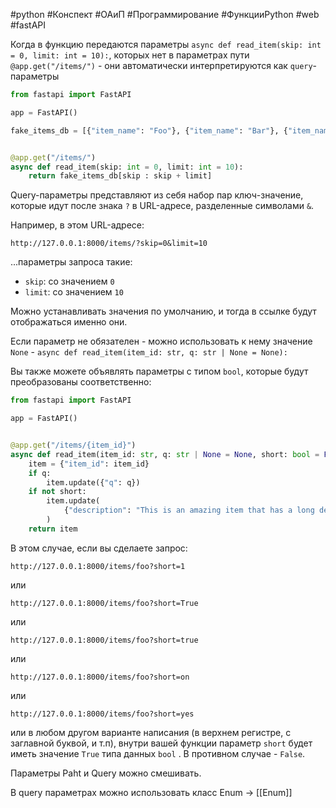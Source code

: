 #python #Конспект #ОАиП #Программирование #ФункцииPython #web #fastAPI 

Когда в функцию передаются параметры 
`async def read_item(skip: int = 0, limit: int = 10):`, которых нет в параметрах пути `@app.get("/items/")` - они автоматически интерпретируются как `query`-параметры

```python
from fastapi import FastAPI

app = FastAPI()

fake_items_db = [{"item_name": "Foo"}, {"item_name": "Bar"}, {"item_name": "Baz"}]


@app.get("/items/")
async def read_item(skip: int = 0, limit: int = 10):
    return fake_items_db[skip : skip + limit]
```

Query-параметры представляют из себя набор пар ключ-значение, которые идут после знака `?` в URL-адресе, разделенные символами `&`.

Например, в этом URL-адресе:

```
http://127.0.0.1:8000/items/?skip=0&limit=10
```
...параметры запроса такие:

- `skip`: со значением `0`
- `limit`: со значением `10`


Можно устанавливать значения по умолчанию, и тогда в ссылке будут отображаться именно они.

Если параметр не обязателен - можно использовать к нему значение `None` - `async def read_item(item_id: str, q: str | None = None):`

Вы также можете объявлять параметры с типом `bool`, которые будут преобразованы соответственно:

```python
from fastapi import FastAPI

app = FastAPI()


@app.get("/items/{item_id}")
async def read_item(item_id: str, q: str | None = None, short: bool = False):
    item = {"item_id": item_id}
    if q:
        item.update({"q": q})
    if not short:
        item.update(
            {"description": "This is an amazing item that has a long description"}
        )
    return item
```


В этом случае, если вы сделаете запрос:

```
http://127.0.0.1:8000/items/foo?short=1
```

или

```
http://127.0.0.1:8000/items/foo?short=True
```

или

```
http://127.0.0.1:8000/items/foo?short=true
```

или

```
http://127.0.0.1:8000/items/foo?short=on
```

или

```
http://127.0.0.1:8000/items/foo?short=yes
```

или в любом другом варианте написания (в верхнем регистре, с заглавной буквой, и т.п), внутри вашей функции параметр `short` будет иметь значение `True` типа данных `bool` . В противном случае - `False`.


Параметры Paht и Query можно смешивать.

В query параметрах можно использовать класс Enum -> [[Enum]]

